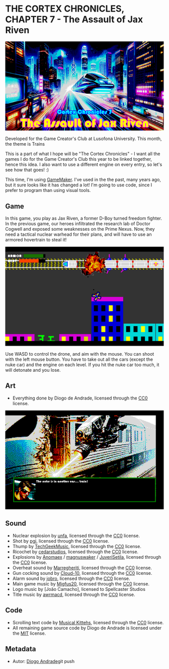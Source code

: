 # THE CORTEX CHRONICLES, CHAPTER 7 - The Assault of Jax Riven

![GameScreenshot](art/title.png)

Developed for the Game Creator's Club at Lusofona University.
This month, the theme is Trains

This is a part of what I hope will be "The Cortex Chronicles" - I want all the games I do for the Game Creator's Club this year to be linked together, hence this idea.
I also want to use a different engine on every entry, so let's see how that goes! :)

This time, I'm using [GameMaker]. I've used in the the past, many years ago, but it sure looks like it has changed a lot!
I'm going to use code, since I prefer to program than using visual tools.

## Game

In this game, you play as Jax Riven, a former D-Boy turned freedom fighter. In the previous game, our heroes infiltrated the research lab of Doctor Cogwell and exposed
some weaknesses on the Prime Nexus. Now, they need a tactical nuclear warhead for their plans, and will have to use an armored hovertrain to steal it!

![GameScreenshot](screenshots/screen02.png)

Use WASD to control the drone, and aim with the mouse. You can shoot with the left mouse button.
You have to take out all the cars (except the nuke car) and the engine on each level. If you hit the nuke car too much, it will detonate and you lose.

## Art

- Everything done by Diogo de Andrade, licensed through the [CC0] license.

![GameScreenshot](screenshots/screen04.png)

## Sound

- Nuclear explosion by [unfa], licensed through the [CC0] license.
- Shot by [pgi], licensed through the [CC0] license.
- Thump by [TechGeekMusic], licensed through the [CC0] license.
- Ricochet by [cedarstudios], licensed through the [CC0] license.
- Explosions by [Anomaex] / [magnuswaker] / [JuveriSetila], licensed through the [CC0] license.
- Overheat sound by [Marregheriti], licensed through the [CC0] license.
- Gun cocking sound by [Cloud-10], licensed through the [CC0] license.
- Alarm sound by [jobro], licensed through the [CC0] license.
- Main game music by [Migfus20], licensed through the [CC0] license.
- Logo music by [João Camacho], licensed to Spellcaster Studios
- Title music by [awrmacd], licensed through the [CC0] license.

## Code

- Scrolling text code by [Musical Kittehs], licensed through the [CC0] license.
- All remaining game source code by Diogo de Andrade is licensed under the [MIT] license.

## Metadata

- Autor: [Diogo Andrade]git push

[Diogo Andrade]:https://github.com/DiogoDeAndrade
[CC0]:https://creativecommons.org/publicdomain/zero/1.0/
[CC-BY 3.0]:https://creativecommons.org/licenses/by/3.0/
[CC-BY-SA 4.0]:http://creativecommons.org/licenses/by-sa/4.0/
[MIT]:LICENSE
[GameMaker]:https://gamemaker.io/en
[Musical Kittehs]:https://www.youtube.com/watch?v=3QUwo4_g3uw
[unfa]:https://freesound.org/people/unfa/
[pgi]:https://freesound.org/people/pgi/
[TechGeekMusic]:https://freesound.org/people/TechGeekMusic/
[cedarstudios]:https://freesound.org/people/cedarstudios/
[Anomaex]:https://freesound.org/people/Anomaex/
[magnuswaker]:https://freesound.org/people/magnuswaker/
[JuveriSetila]:https://freesound.org/people/JuveriSetila/
[Migfus20]:https://freesound.org/people/Migfus20/
[awrmacd]:https://freesound.org/people/awrmacd/
[Marregheriti]:https://freesound.org/people/Marregheriti/
[Cloud-10]:https://freesound.org/people/Cloud-10/
[jobro]:https://freesound.org/people/jobro/